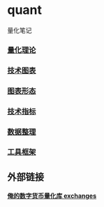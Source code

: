 # quant
量化笔记

### [量化理论](./theory.md)
### [技术图表](./chart.md)
### [图表形态](./chart_shape.md)
### [技术指标](./kpi.md)
### [数据整理](./data.md)
### [工具框架](./tools.md)

## 外部链接
#### [俺的数字货币量化库 exchanges](https://github.com/zhouningyi/exchanges)

